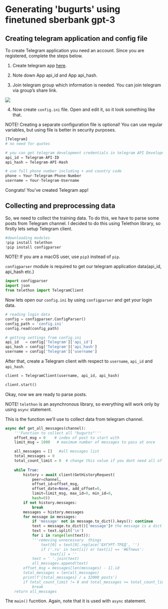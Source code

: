 # Generating 'bugurts' using finetuned sberbank gpt-3

## Creating telegram application and config file

To create Telegram application you need an account. Since you are registered, complete the steps below.

1. Create telegram app [here](https://my.telegram.org/auth?to=apps).

2. Note down App api_id and App api_hash.

3. Join telegram group which information is needed. You can join telegram via group’s share link.

![](https://miro.medium.com/max/1400/1*TbQS21z5HkGY_tMd7CpbTw.png)

4. Now create `config.ini` file. Open and edit it, so it look something like that. 
 
NOTE! Creating a separate configuration file is optional! You can use regular variables, but using file is better in security purposes.
```Python
[Telegram]
# no need for quotes

# you can get telegram development credentials in telegram API Development Tools
api_id = Telegram-API-ID
api_hash = Telegram-API-Hash

# use full phone number including + and country code
phone = Your-Telegram-Phone-Number
username = Your-Telegram-Username
```
Congrats! You've created Telegram app!

## Collecting and preprocessing data

So, we need to collect thе training data.
To do this, we have to parse some posts from Telegram channel. I decided to do this using Telethon library, so firstly lets setup Telegram client. 

```Python
#downloading modules
!pip install telethon
!pip install configparser
```
NOTE! If you are a macOS user, use `pip3` instead of `pip`.

`configparser` module is required to get our telegram application data(api_id, api_hash etc.)
```Python
import configparser
import json
from telethon import TelegramClient
```
Now lets open our `config.ini` by using `configparser` and get your login data.

```Python
# reading login data
config = configparser.ConfigParser()
config_path = 'config.ini'
config.read(config_path)

# getting settings from config.ini
api_id   = config['Telegram']['api_id']
api_hash = config['Telegram']['api_hash']
username = config['Telegram']['username']
```
After that, create a Telegram client with respect to `username`, `api_id` and `api_hash`.
```Python
client = TelegramClient(username, api_id, api_hash)

client.start()
```
Okay, now we are ready to parse posts.

NOTE! `telethon` is an asynchronous library, so everything will work only by using `async` statement.


This is the function we'll use to collect data from telegram channel.
```Python
async def get_all_messages(channel):
    '''Function to collect all "bugurts"'''
    offset_msg = 0    # index of post to start with
    limit_msg = 1000   # maximum number of messages to pass at once

    all_messages = []   #all messages list
    total_messages = 0
    total_count_limit = 0  # change this value if you dont need all of the messages
    
    while True:
        history = await client(GetHistoryRequest(
            peer=channel,
            offset_id=offset_msg,
            offset_date=None, add_offset=0,
            limit=limit_msg, max_id=0, min_id=0,
            hash=0))
        if not history.messages:
            break
        messages = history.messages
        for message in messages:
            if 'message' not in message.to_dict().keys(): continue
            text = message.to_dict()['message']# the message is a dict with a lot of params, the message content is in the 'message'
            text = text.split('\n')
            for i in range(len(text)):
            '''removing unnecessary  things
                text[0] = text[0].replace('БУГУРТ-ТРЕД', '')
                if ('.ru' in text[i]) or text[i] == '#БТnews': 
                    text[i] = ''
            text = ' '.join(text)
            all_messages.append(text)
        offset_msg = messages[len(messages) - 1].id
        total_messages = len(all_messages)
        print(f'{total_messages} / ± 32000 posts')
        if total_count_limit != 0 and total_messages >= total_count_limit:
            break
    return all_messages
```
The `main()` fucntion. Again, note that it is used with `async` statement.





















